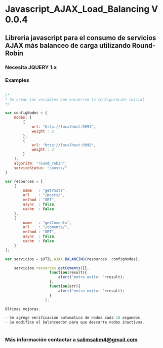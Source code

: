 # Javascript_AJAX_Load_Balancing V 0.0.4

## Libreria javascript para el consumo de servicios AJAX más balanceo de carga utilizando Round-Robin

### Necesita JQUERY 1.x

### Examples

```javascript

/*
* Se crean las variables que encierran la configuración inicial
*/

var configNodes = {
    nodes: [
        {
            url: "http://localhost:9091",
            weight : 2
        },
        {
            url: "http://localhost:9092",
            weight : 3
        }
    ],
    algoritm: "round_robin",
    serviceStatus: "/posts/"
}

var resources = [
    {
        name   : "getPosts",
        url    : "/posts/",
        method : "GET",
        async  : false,
        cache  : false
    },
    {
        name   : "getComents",
        url    : "/coments/",
        method : "GET",
        async  : false,
        cache  : false     
    }
];

var servicios = $UTIL.AJAX.BALANCING(resources, configNodes);

    servicios.resources.getComents({},
                    function(result){
                        alert("entro exito: "+result);
                    },
                    function(err){
                        alert("entro exito: "+result);
                    }
                  );

Últimas mejoras.

- Se agrego verificación automatica de nodos cada 10 segundos.
- Se modifico el balanceador para que descarte nodos inactivos.
						   
```

### Más información contactar a salimsalim4@gmail.com
